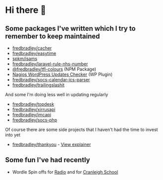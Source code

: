 # Hi there 👋

## Some packages I've written which I try to remember to keep maintained

* [fredbradley/cacher](https://github.com/fredbradley/cacher)
* [fredbradley/easytime](https://github.com/fredbradley/easytime)
* [spkm/isams](https://github.com/cranleighschool/isams-php)
* [fredbradley/laravel-rule-nhs-number](https://github.com/fredbradley/laravel-rule-nhs-number)
* [@fredbradley/tfl-colours](https://github.com/fredbradley/tfl-colours) (NPM Package)
* [Nagios WordPress Updates Checker](https://github.com/fredbradley/nagios-wordpress-updates-checker) (WP Plugin)
* [fredbradley/socs-calendar-ics-parser](https://github.com/fredbradley/socs-calendar-ics-parser)
* [fredbradley/trailingslashit](https://packagist.org/packages/fredbradley/trailingslashit)

And some I'm doing less well in updating regularly
* [fredbradley/topdesk](https://github.com/fredbradley/topdesk)
* [fredbradley/xirrusapi](https://github.com/fredbradley/xirrusapi)
* [fredbradley/imcapi](https://github.com/fredbradley/imcapi)
* [fredbradley/socs-php](https://github.com/fredbradley/socs-php)

Of course there are some side projects that I haven't had the time to invest into yet
* [fredbradley/thankyou](https://github.com/fredbradley/thankyou) - [View explainer](https://thankyou.fredbradley.media)

## Some fun I've had recently
* Wordle Spin offs for [Radio](https://wordle.demofactor.com) and for [Cranleigh School](https://wordle.cranleigh.org)

<!--
**fredbradley/fredbradley** is a ✨ _special_ ✨ repository because its `README.md` (this file) appears on your GitHub profile.

Here are some ideas to get you started:

- 🔭 I’m currently working on ...
- 🌱 I’m currently learning ...
- 👯 I’m looking to collaborate on ...
- 🤔 I’m looking for help with ...
- 💬 Ask me about ...
- 📫 How to reach me: ...
- 😄 Pronouns: ...
- ⚡ Fun fact: ...
-->

